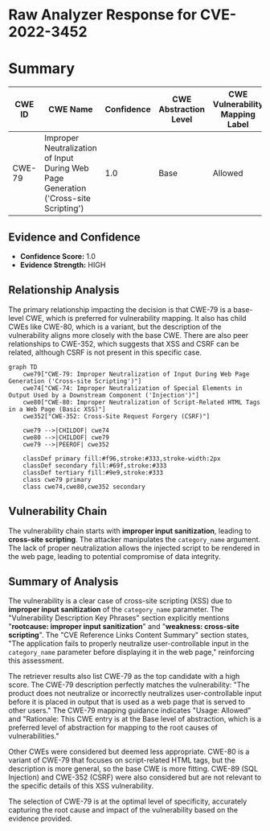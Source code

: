 # Raw Analyzer Response for CVE-2022-3452

# Summary
| CWE ID | CWE Name | Confidence | CWE Abstraction Level | CWE Vulnerability Mapping Label | CWE-Vulnerability Mapping Notes |
|---|---|---|---|---|---|
| CWE-79 | Improper Neutralization of Input During Web Page Generation ('Cross-site Scripting') | 1.0 | Base | Allowed | Primary CWE |

## Evidence and Confidence

*   **Confidence Score:** 1.0
*   **Evidence Strength:** HIGH

## Relationship Analysis
The primary relationship impacting the decision is that CWE-79 is a base-level CWE, which is preferred for vulnerability mapping. It also has child CWEs like CWE-80, which is a variant, but the description of the vulnerability aligns more closely with the base CWE. There are also peer relationships to CWE-352, which suggests that XSS and CSRF can be related, although CSRF is not present in this specific case.

```mermaid
graph TD
    cwe79["CWE-79: Improper Neutralization of Input During Web Page Generation ('Cross-site Scripting')"]
    cwe74["CWE-74: Improper Neutralization of Special Elements in Output Used by a Downstream Component ('Injection')"]
    cwe80["CWE-80: Improper Neutralization of Script-Related HTML Tags in a Web Page (Basic XSS)"]
    cwe352["CWE-352: Cross-Site Request Forgery (CSRF)"]

    cwe79 -->|CHILDOF| cwe74
    cwe80 -->|CHILDOF| cwe79
    cwe79 -->|PEEROF| cwe352

    classDef primary fill:#f96,stroke:#333,stroke-width:2px
    classDef secondary fill:#69f,stroke:#333
    classDef tertiary fill:#9e9,stroke:#333
    class cwe79 primary
    class cwe74,cwe80,cwe352 secondary
```

## Vulnerability Chain
The vulnerability chain starts with **improper input sanitization**, leading to **cross-site scripting**. The attacker manipulates the `category_name` argument. The lack of proper neutralization allows the injected script to be rendered in the web page, leading to potential compromise of data integrity.

## Summary of Analysis
The vulnerability is a clear case of cross-site scripting (XSS) due to **improper input sanitization** of the `category_name` parameter. The "Vulnerability Description Key Phrases" section explicitly mentions "**rootcause: improper input sanitization**" and "**weakness: cross-site scripting**". The "CVE Reference Links Content Summary" section states, "The application fails to properly neutralize user-controllable input in the `category_name` parameter before displaying it in the web page," reinforcing this assessment.

The retriever results also list CWE-79 as the top candidate with a high score. The CWE-79 description perfectly matches the vulnerability: "The product does not neutralize or incorrectly neutralizes user-controllable input before it is placed in output that is used as a web page that is served to other users." The CWE-79 mapping guidance indicates "Usage: Allowed" and "Rationale: This CWE entry is at the Base level of abstraction, which is a preferred level of abstraction for mapping to the root causes of vulnerabilities."

Other CWEs were considered but deemed less appropriate. CWE-80 is a variant of CWE-79 that focuses on script-related HTML tags, but the description is more general, so the base CWE is more fitting. CWE-89 (SQL Injection) and CWE-352 (CSRF) were also considered but are not relevant to the specific details of this XSS vulnerability.

The selection of CWE-79 is at the optimal level of specificity, accurately capturing the root cause and impact of the vulnerability based on the evidence provided.